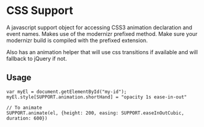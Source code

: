 CSS Support
==========

A javascript support object for accessing CSS3 animation declaration and event names. Makes use of the modernizr prefixed method. Make sure your modernizr build is compiled with the prefixed extension.  

Also has an animation helper that will use css transitions if available and will fallback to jQuery if not.

Usage
-----

    var myEl = document.getElementById("my-id");
    myEl.style[SUPPORT.animation.shortHand] = "opacity 1s ease-in-out"  

    // To animate
    SUPPORT.animate(el, {height: 200, easing: SUPPORT.easeInOutCubic, duration: 600})   
